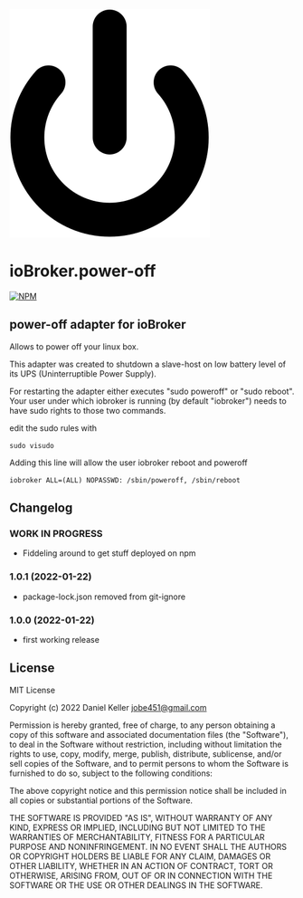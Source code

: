 ![Logo](admin/power-off.svg)
# ioBroker.power-off
[![NPM](https://nodei.co/npm/iobroker.power-off.png?downloads=true)](https://nodei.co/npm/iobroker.power-off/)

## power-off adapter for ioBroker

Allows to power off your linux box.

This adapter was created to shutdown a slave-host on low battery level of its UPS (Uninterruptible Power Supply).

For restarting the adapter either executes "sudo poweroff" or "sudo reboot". Your user under which iobroker is running (by default "iobroker") needs to have sudo rights to those two commands.

edit the sudo rules with
```
sudo visudo
```

Adding this line will allow the user iobroker reboot and poweroff
```
iobroker ALL=(ALL) NOPASSWD: /sbin/poweroff, /sbin/reboot
```

## Changelog
### **WORK IN PROGRESS**

- Fiddeling around to get stuff deployed on npm
### 1.0.1 (2022-01-22)

- package-lock.json removed from git-ignore

### 1.0.0 (2022-01-22)

- first working release

## License
MIT License

Copyright (c) 2022 Daniel Keller <jobe451@gmail.com>

Permission is hereby granted, free of charge, to any person obtaining a copy
of this software and associated documentation files (the "Software"), to deal
in the Software without restriction, including without limitation the rights
to use, copy, modify, merge, publish, distribute, sublicense, and/or sell
copies of the Software, and to permit persons to whom the Software is
furnished to do so, subject to the following conditions:

The above copyright notice and this permission notice shall be included in all
copies or substantial portions of the Software.

THE SOFTWARE IS PROVIDED "AS IS", WITHOUT WARRANTY OF ANY KIND, EXPRESS OR
IMPLIED, INCLUDING BUT NOT LIMITED TO THE WARRANTIES OF MERCHANTABILITY,
FITNESS FOR A PARTICULAR PURPOSE AND NONINFRINGEMENT. IN NO EVENT SHALL THE
AUTHORS OR COPYRIGHT HOLDERS BE LIABLE FOR ANY CLAIM, DAMAGES OR OTHER
LIABILITY, WHETHER IN AN ACTION OF CONTRACT, TORT OR OTHERWISE, ARISING FROM,
OUT OF OR IN CONNECTION WITH THE SOFTWARE OR THE USE OR OTHER DEALINGS IN THE
SOFTWARE.